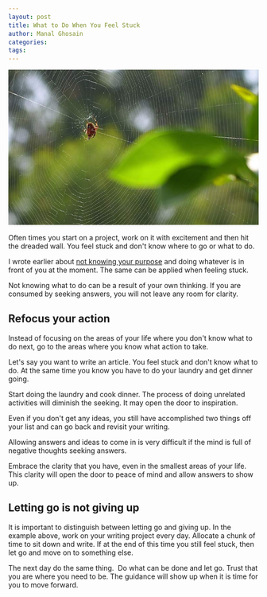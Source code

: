 ```yaml
---
layout: post
title: What to Do When You Feel Stuck
author: Manal Ghosain
categories:
tags:
---
```


![Trapped](/images/trapped.jpg)

Often times you start on a project, work on it with excitement and then hit the dreaded wall. You feel stuck and don't know where to go or what to do. 

I wrote earlier about [not knowing your purpose](/the-freedom-of-not-knowing-your-life-purpose/) and doing whatever is in front of you at the moment. The same can be applied when feeling stuck. 

Not knowing what to do can be a result of your own thinking. If you are consumed by seeking answers, you will not leave any room for clarity.

## Refocus your action

Instead of focusing on the areas of your life where you don't know what to do next, go to the areas where you know what action to take. 

Let's say you want to write an article. You feel stuck and don't know what to do. At the same time you know you have to do your laundry and get dinner going. 

Start doing the laundry and cook dinner. The process of doing unrelated activities will diminish the seeking. It may open the door to inspiration. 

Even if you don't get any ideas, you still have accomplished two things off your list and can go back and revisit your writing. 

Allowing answers and ideas to come in is very difficult if the mind is full of negative thoughts seeking answers. 

Embrace the clarity that you have, even in the smallest areas of your life. This clarity will open the door to peace of mind and allow answers to show up.

## Letting go is not giving up

It is important to distinguish between letting go and giving up. In the example above, work on your writing project every day. Allocate a chunk of time to sit down and write. If at the end of this time you still feel stuck, then let go and move on to something else. 

The next day do the same thing.  Do what can be done and let go. Trust that you are where you need to be. The guidance will show up when it is time for you to move forward.